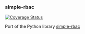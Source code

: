 ### simple-rbac

[![Coverage Status](https://coveralls.io/repos/github/justcompile/simple-rbac/badge.svg?branch=master)](https://coveralls.io/github/justcompile/simple-rbac?branch=master)  

Port of the Python library [simple-rbac](https://github.com/tonyseek/simple-rbac)